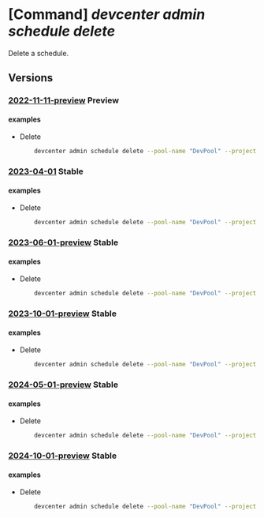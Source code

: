 # [Command] _devcenter admin schedule delete_

Delete a schedule.

## Versions

### [2022-11-11-preview](/Resources/mgmt-plane/L3N1YnNjcmlwdGlvbnMve30vcmVzb3VyY2Vncm91cHMve30vcHJvdmlkZXJzL21pY3Jvc29mdC5kZXZjZW50ZXIvcHJvamVjdHMve30vcG9vbHMve30vc2NoZWR1bGVzL3t9/2022-11-11-preview.xml) **Preview**

<!-- mgmt-plane /subscriptions/{}/resourcegroups/{}/providers/microsoft.devcenter/projects/{}/pools/{}/schedules/{} 2022-11-11-preview -->

#### examples

- Delete
    ```bash
        devcenter admin schedule delete --pool-name "DevPool" --project-name "TestProject" --resource-group "rg1"
    ```

### [2023-04-01](/Resources/mgmt-plane/L3N1YnNjcmlwdGlvbnMve30vcmVzb3VyY2Vncm91cHMve30vcHJvdmlkZXJzL21pY3Jvc29mdC5kZXZjZW50ZXIvcHJvamVjdHMve30vcG9vbHMve30vc2NoZWR1bGVzL3t9/2023-04-01.xml) **Stable**

<!-- mgmt-plane /subscriptions/{}/resourcegroups/{}/providers/microsoft.devcenter/projects/{}/pools/{}/schedules/{} 2023-04-01 -->

#### examples

- Delete
    ```bash
        devcenter admin schedule delete --pool-name "DevPool" --project-name "TestProject" --resource-group "rg1"
    ```

### [2023-06-01-preview](/Resources/mgmt-plane/L3N1YnNjcmlwdGlvbnMve30vcmVzb3VyY2Vncm91cHMve30vcHJvdmlkZXJzL21pY3Jvc29mdC5kZXZjZW50ZXIvcHJvamVjdHMve30vcG9vbHMve30vc2NoZWR1bGVzL3t9/2023-06-01-preview.xml) **Stable**

<!-- mgmt-plane /subscriptions/{}/resourcegroups/{}/providers/microsoft.devcenter/projects/{}/pools/{}/schedules/{} 2023-06-01-preview -->

#### examples

- Delete
    ```bash
        devcenter admin schedule delete --pool-name "DevPool" --project-name "TestProject" --resource-group "rg1"
    ```

### [2023-10-01-preview](/Resources/mgmt-plane/L3N1YnNjcmlwdGlvbnMve30vcmVzb3VyY2Vncm91cHMve30vcHJvdmlkZXJzL21pY3Jvc29mdC5kZXZjZW50ZXIvcHJvamVjdHMve30vcG9vbHMve30vc2NoZWR1bGVzL3t9/2023-10-01-preview.xml) **Stable**

<!-- mgmt-plane /subscriptions/{}/resourcegroups/{}/providers/microsoft.devcenter/projects/{}/pools/{}/schedules/{} 2023-10-01-preview -->

#### examples

- Delete
    ```bash
        devcenter admin schedule delete --pool-name "DevPool" --project-name "TestProject" --resource-group "rg1"
    ```

### [2024-05-01-preview](/Resources/mgmt-plane/L3N1YnNjcmlwdGlvbnMve30vcmVzb3VyY2Vncm91cHMve30vcHJvdmlkZXJzL21pY3Jvc29mdC5kZXZjZW50ZXIvcHJvamVjdHMve30vcG9vbHMve30vc2NoZWR1bGVzL3t9/2024-05-01-preview.xml) **Stable**

<!-- mgmt-plane /subscriptions/{}/resourcegroups/{}/providers/microsoft.devcenter/projects/{}/pools/{}/schedules/{} 2024-05-01-preview -->

#### examples

- Delete
    ```bash
        devcenter admin schedule delete --pool-name "DevPool" --project-name "TestProject" --resource-group "rg1"
    ```

### [2024-10-01-preview](/Resources/mgmt-plane/L3N1YnNjcmlwdGlvbnMve30vcmVzb3VyY2Vncm91cHMve30vcHJvdmlkZXJzL21pY3Jvc29mdC5kZXZjZW50ZXIvcHJvamVjdHMve30vcG9vbHMve30vc2NoZWR1bGVzL3t9/2024-10-01-preview.xml) **Stable**

<!-- mgmt-plane /subscriptions/{}/resourcegroups/{}/providers/microsoft.devcenter/projects/{}/pools/{}/schedules/{} 2024-10-01-preview -->

#### examples

- Delete
    ```bash
        devcenter admin schedule delete --pool-name "DevPool" --project-name "TestProject" --resource-group "rg1"
    ```
